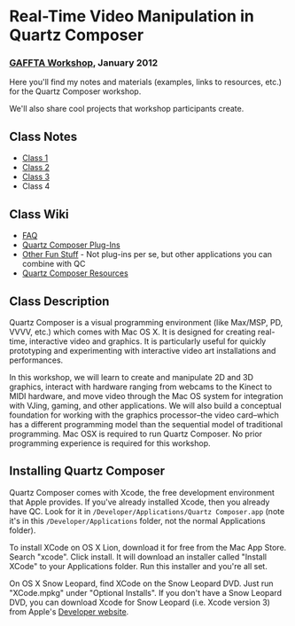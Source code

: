 # Real-Time Video Manipulation in Quartz Composer
### [GAFFTA Workshop](http://www.gaffta.org/2011/09/21/real-time-video-manipulation-in-quartz-composer/), January 2012

Here you'll find my notes and materials (examples, links to resources, etc.) for the Quartz Composer workshop.

We'll also share cool projects that workshop participants create.

## Class Notes

* [Class 1](https://github.com/electronicwhisper/qc-gaffta-2012/tree/master/class%201)
* [Class 2](https://github.com/electronicwhisper/qc-gaffta-2012/tree/master/class%202)
* [Class 3](https://github.com/electronicwhisper/qc-gaffta-2012/tree/master/class%203)
* Class 4

## Class Wiki

* [FAQ](https://github.com/electronicwhisper/qc-gaffta-2012/wiki/FAQ)
* [Quartz Composer Plug-Ins](https://github.com/electronicwhisper/qc-gaffta-2012/wiki/Quartz-Composer-Plug-Ins)
* [Other Fun Stuff](https://github.com/electronicwhisper/qc-gaffta-2012/wiki/Other-Fun-Stuff) - Not plug-ins per se, but other applications you can combine with QC
* [Quartz Composer Resources](https://github.com/electronicwhisper/qc-gaffta-2012/wiki/Quartz-Composer-Resources)

## Class Description

Quartz Composer is a visual programming environment (like Max/MSP, PD, VVVV, etc.) which comes with Mac OS X. It is designed for creating real-time, interactive video and graphics. It is particularly useful for quickly prototyping and experimenting with interactive video art installations and performances.

In this workshop, we will learn to create and manipulate 2D and 3D graphics, interact with hardware ranging from webcams to the Kinect to MIDI hardware, and move video through the Mac OS system for integration with VJing, gaming, and other applications. We will also build a conceptual foundation for working with the graphics processor–the video card–which has a different programming model than the sequential model of traditional programming.
Mac OSX is required to run Quartz Composer. No prior programming experience is required for this workshop.

## Installing Quartz Composer

Quartz Composer comes with Xcode, the free development environment that Apple provides. If you've already installed Xcode, then you already have QC. Look for it in `/Developer/Applications/Quartz Composer.app` (note it's in this `/Developer/Applications` folder, not the normal Applications folder).

To install XCode on OS X Lion, download it for free from the Mac App Store. Search "xcode". Click install. It will download an installer called
"Install XCode" to your Applications folder. Run this installer and you're all set.

On OS X Snow Leopard, find XCode on the Snow Leopard DVD. Just run "XCode.mpkg" under "Optional Installs". If you don't have a Snow Leopard DVD, you can download Xcode for Snow Leopard (i.e. Xcode version 3) from Apple's [Developer website](https://developer.apple.com/xcode/).